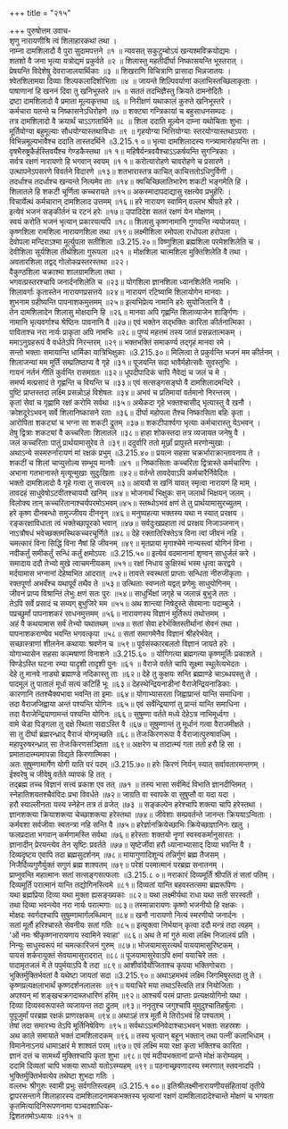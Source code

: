 +++
title = "२१५"

+++
पुरुषोत्तम उवाच-  
शृणु नारायणीश्रि त्वं शिलाहारकथां तथा ।  
नाम्ना दामशिलादौ वै पुरा सुदामपत्तने ॥१ ॥
न्यवसत् सकुटुम्बोऽयं खन्यश्मविक्रयोद्यमः ।  
शतशो वै जना भृत्या यत्रोद्यमं प्रकुर्वते ॥२ ॥
शिलास्तु महतीर्दीर्घा निष्कासयन्ति भूस्तरात् ।  
प्रेषयन्ति विदेशेषु देवराजालयार्थिकाः ॥३ ॥
शिखराणि विचित्राणि प्रासादा भिन्नजातयः ।  
श्वेतशिलामया दिव्याः शिल्पकलादिशोभिताः ॥४ ॥
जायन्ते शिल्पिवर्याणां कलाभिस्तच्छिलाकृताः ।  
पाषाणानां हि खननं दिवा तु खनिभूस्तरे ॥५ ॥
सततं तदभिज्ञैस्तु क्रियते दामनोदितैः ।  
द्रष्टा दामशिलादो वै प्रमाता मूल्यकृत्तथा ॥६ ॥
निरीक्षणं यथाकालं कुरुते खनिभूस्तरे ।  
कर्मचारा यतन्ते च निष्कासनेऽधिरोहणे ॥७ ॥
शक्ट्या गन्त्रिकायां च बहुसाधनसम्पदः ।  
तत्र दामशिलादो वै क्रयार्थं चाऽऽगतार्थिने ॥८ ॥
शिला ददाति मूल्येन दाम्ना यथोचिताः शुभाः ।  
मूर्तियोग्या बहुमूल्याः सौधयोग्यास्तथाविधाः ॥९ ॥
गृहयोग्या भित्तियोग्याः स्तरयोग्यास्तथाऽपराः ।  
विभिन्नमूल्यभावैश्च ददाति तास्तदर्थिने ॥3.215.१ ०॥
भृत्या दामशिलादस्य गन्त्र्यामारोहयन्ति ताः ।  
वृषभैरुष्ट्रकैर्हस्तिवर्यैश्च गेण्डकैस्तथा ॥१ १॥
महिषैर्यन्त्रवयैश्चाऽऽकर्षयन्ति सुगन्त्रिकाः ।  
सर्वत्र रक्षणं नारायणो हि भगवान् स्वयम् ॥१ १॥
करोत्यारोहणे चावरोहणे च प्रसारणे ।  
उत्थापनेऽपसरणे विवर्तने विदारणे ॥१३॥
शतभारास्तत्र काचित् काचित्ततोऽधिगुर्विणी ।  
तदर्धाश्च तदर्धाश्च खन्यन्ते नित्यमेव ताः ॥१४॥
क्वचिच्छिलातिभारेण शकटी भङ्गमेति हि ।  
शिलातले हि शकटी चूर्णिता कच्चरायते ॥१५॥
अकस्मादापदाद्यासु रक्षत्येव प्रभुर्हरिः ।  
विचार्येत्थं कर्मचारान् दामशिलाद उत्तमम् ॥१६॥
हरे नारायण स्वामिन् वल्लभ श्रीपते हरे ।  
इत्येवं भजनं सङ्कीर्तनं च रटनं हरेः ॥१७॥
उपादिदेश सततं रक्षणं येन मोक्षणम् ।  
स्वयं करोति भजनं भृत्यान् प्रकारयत्यपि ॥१८॥
शिलासु कृष्णनामानि गुणवन्ति न्ययोजयत् ।  
कृष्णशिला रामशिला नारायणशिला तथा ॥१९॥
लक्ष्मीशिला रमोपला राधोपला हरोपला ।  
देवोपला मन्दिराऽश्मा मूर्त्युपला सतीशिला ॥3.215.२०॥
विष्णुशिला ब्रह्मशिला परमेशशिलेति च ।  
देवीशिला सूर्यशिला तीर्थशिला गुरूपला ॥२१ ॥
मोक्षशिला चात्मशिला मुक्तिशिलेति वै तथा ।  
अवतारशिला तद्वद् गोलोकप्रस्तरस्तथा ॥२२।  
वैकुण्ठशिला चक्राश्मा शालग्रामशिला तथा ।  
भगवत्प्रस्तरश्चापि जनार्दनशिलेति च ॥२३॥
योगशिला ज्ञानशिला ध्यानशिलेति नामभिः ।  
शिलावर्गाः कृतास्तेन नारायणप्रसत्तये ॥२४॥
नारायणं रटिष्यामि शिलायोगेन मानवाः ।  
शुभनाम ग्रहीष्यन्ति पापनाशकमुत्तमम् ॥२५॥
इत्यभिप्रेत्य नामानि हरेः सुयोजितानि वै ।  
तेन दामशिलादेन शिलासु मोक्षदानि हि ॥२६॥
मानवा अपि गृह्णन्ति शिलाव्याजेन शार्ङ्गिणः ।  
नामानि भृत्यवर्गाश्च श्रेष्ठिनः पावनानि वै ॥२७॥
एवं भक्तेन सद्भक्तिः कारिता कीर्तनात्मिका ।  
पाविताश्च नरा नार्यः प्राकृता अपि नामभिः ॥२८॥
पुण्यं महत्तमं तस्य जातं प्रसन्नतात्मकम् ।  
ममाऽनुग्रहरूपं वै वर्धतेऽपि निरन्तरम् ॥२९॥
भक्तभक्तिं समाकर्ण्य तद्गृहं मानवा रमे ।  
सन्तो भक्ताः समायान्ति धार्मिका यात्रिभिक्षुकाः ॥3.215.३०॥
मिलित्वा ते प्रकुर्वन्ति भजनं मम कीर्तनम् ।  
शिलाजन्यां मम मूर्तिं सम्प्रतिष्ठाप्य वै गृहे ॥३१॥
पूजयन्ति सदा भावैर्महोत्सवैः सुवस्तुभिः ।  
गायनं नर्तनं गीतिं कुर्वन्ति रासमग्रतः ॥३२॥
धूपदीपादिकं चापि नैवेद्यं च जलं च मे ।  
समर्प्य मत्प्रसादं ते गृह्णन्ति च वियन्ति च ॥३३॥
एवं सत्सङ्गसङ्घो वै दामशिलादमन्दिरे ।  
पुष्टिं प्राप्तस्तदा लक्ष्मि प्रसन्नोऽहं विशेषतः ॥३४॥
अभवं च प्रतिमायां वर्तमानो निरन्तरम् ।  
कृतां सेवां च गृह्णामि रक्षां करोमि सर्वथा ॥३५॥
अथैकदा गृहे भक्तश्चासीद् भृत्यास्तु वै खनौ ।  
क्रोशदूरेऽभवन् सर्वे शिलानिष्कासने रताः ॥३६॥
दीर्घा महोपला तैश्च निष्कासिता बहिः कृता ।  
आरोपिता शकट्यां च भग्ना सा शकटी द्रुतम् ॥३७॥
शकटीपार्श्वगा भृत्याः कर्मचारास्तु येऽभवन् ।  
तेषु द्वित्राः शकट्यां वै कच्चरिताः शिलातले ॥३८॥
हाहा शोकस्तदा तत्र व्यजायत जनेषु वै ।  
जलं कच्चरिताः पातुं प्रार्थयामासुरेव ते ॥३९॥
ददुर्वारि ततो मूर्छां प्रापुस्ते मरणोन्मुखाः ।  
अथाऽन्ये सस्मरुर्नारायणं मां रक्षकं प्रभुम् ॥3.215.४०॥
प्रयत्न सहसा चक्रर्भाराक्रान्तावनाय ते ।  
शकटीं च शिलां चाप्युत्तोल्य सम्भूय मानवैः ॥४१ ॥
निष्कासिताः कच्चरिता द्वित्रास्ते कर्मचारिणः ।  
अभाना गतभानास्ते मृत्यून्मुखाः सुदुःखिताः ॥४२॥
वर्तन्ते तावदेवाऽपि कर्मचारैर्निवेदितः ।  
भक्तो दामशिलादो वै गृहे गत्वा तु सत्वरम् ॥३॥
आययौ स खनिं यावत् स्मृत्वा नारायणं हि माम् ।  
तावदहं साधुवेषोऽटवीतश्चाययौ खनिम् ॥४४॥
भोजनार्थं भिक्षुकः सन् जलार्थं भिक्षयन् जलम् ।  
विलोक्य तान् कच्चरितानाश्चर्यपरमोऽभवम्॥४५॥
स्तब्धोऽभवं क्षणं ते तु प्रार्थयामासुरच्युतम् ।  
हरे कृष्ण दीनबन्धो समुज्जीवय दीननॄन् ॥४६॥
मनुष्यहत्या भक्तस्य यथा न स्यात् प्ररक्षय ।  
रङ्करक्षाविधाता त्वं भक्तेच्छापूरको भवान् ॥४७॥
सर्वदुःखप्रहाता त्वं प्ररक्षय निजाञ्जनान्।  
नाऽत्रौषधं भवेच्छक्तमस्थिकच्चरचूर्णिते ॥४८॥
देहे रक्तातिरिक्तेऽत्र विना त्वां जीवनं नहि ।  
चमत्कारं विना सिद्धिं विना नैषां हि जीवनम् ॥४९॥
मृतप्राया मृगाश्चेमे नान्यस्त्वां योगिनं विना ।  
नवीकर्तुं समीकर्तुं सन्धिं कर्तुं क्षमोऽपरः ॥3.215.५०॥
इत्येवं वदमानानां शृण्वन् साधुर्जलं करे ।  
समादाय ददौ तेभ्यो मुखे त्वाचमनीयकम् ॥५१॥
रक्षां निधाय कुक्षिस्थं भस्म धृत्वा करद्वये ।  
मर्दयामास भग्नानां देहेष्वभित आदरात् ॥५२॥
तावत्ते स्वस्थतां प्राप्ताः सन्धिता नीरुजीकृताः ।  
रक्तपूर्णा अभवँश्च यथापूर्वं तथैव ते ॥५३॥
उत्थिताः स्वप्नतो यद्वत् प्रणेमुः साधुयोगिनम् ।  
जीवनं प्राप्य विश्रान्तिं लेभुः क्षणं सतः पुरः ॥५४॥
साधुर्भिक्षां जगृहे च जलान्नं बुभुजे ततः ।  
तेऽपि सर्वे प्रसादं च सम्यग् बुभुजिरे मम ॥५५॥
अथ शान्त्या निषेदुस्ते सेवमानाः पदाम्बुजे ।  
पप्रच्छुर्मां पापनाशकरं साधनमुत्तमम् ॥५६॥
नारायणस्य विज्ञानं मूर्तिरूपं तथोत्तमम् ।  
अहं वै कथयामास सर्वं तेभ्यो यथातथम् ॥५७॥
सतां सेवा हरेर्भक्तिस्तीर्थानां सेवनं तथा ।  
पापनाशकराण्येव भवन्ति भगवत्कृपा ॥५८॥
सतां समागमेनैव विज्ञानं श्रीहरेर्भवेत् ।  
सच्छास्त्राणां शीलनेन कथायाः श्रवणेन च ॥५९॥
पूर्वसंस्कारबलतो विज्ञानं जायते हरेः ।  
योगाभ्यासेन सहसा कल्मषाणां विनाशने ॥3.215.६० ॥
योगिगत्या ब्रह्मगत्या कृष्णमूर्तिः प्रकाशते ।  
पिण्डेऽस्ति घटना रम्या यादृशी तादृशी पुनः ॥६१ ॥
वैराजे वर्तते चापि सूक्ष्मा स्थूलेत्यभेदतः ।  
देहे तु मानवे नाड्यो ब्रह्माण्डे नदिकास्तु ताः ॥६२॥
देहे तु कुक्षयः सन्ति ब्रह्माण्डे चाऽब्धयस्तु ते ।  
पादमूलं तु पातालं मूर्धा सत्यं कटिर्हि भूः ॥६३॥
देहस्थेन्द्रियनाडीनां वैराजेन्द्रियनाडिकाः ।  
कारणानि ततश्चैक्यभावा भवन्ति ता इमाः ॥६४॥
योगाभ्यासरता जिह्वाप्रान्तं यान्ति समाधिना ।  
तदा वैराजजिह्वाया अन्तं पश्यन्ति योगिनः ॥६५॥
एवं सर्वेन्द्रियाणां तु प्रान्तं यान्ति समाधिना ।  
तदा वैराजेन्द्रियाणामन्तं पश्यन्ति योगिनः ॥६६॥
सुषुम्णा वर्तते मध्ये देहेऽत्र नाभिमूर्ध्वगा ।  
वामे चेडा पिङ्गला तु दक्षे स्थिता सदाऽस्ति वै ॥६७॥
सुषुम्णान्तं तु मूर्धानं गत्वा वैराजमीक्षते ।  
सा तु दीर्घा ब्रह्मरन्ध्राद् वैराजं योगमृच्छति ॥६८॥
तेजःकिरणरूपा वै वैराजात्पुरुषावधिम् ।  
महापुरुषरन्ध्रात् सा तेजःकिरणसञ्ज्ञिता ॥६९॥
अक्षरेण च तादात्म्यं गता ततो हरौ हि सा ।  
प्रमातादात्म्यमापन्ना विद्यते किरणात्मिका ।  
अतः सुषुम्णामार्गेण योगी याति परं पदम् ॥3.215.७०॥
हरेः किरणं निर्यन् स्यात् सर्वावतारमन्तगम् ।  
ईश्वरेषु च जीवेषु वर्तते व्यापकं हि तत् ।  
तद्ब्रह्म तच्च विज्ञानं सत्त्वं प्रकाश एव तत् ॥७१ ॥
तस्य भासा सर्वमिदं विभाति ज्ञानदीप्तिमत् ।  
स्नेहातिशयतश्चैवंविदः प्रभा विवर्धते ॥७२॥
जाग्रति वा स्वापके वा सुषुप्तौ वा यदा यदा ।  
हरौ स्याल्लीनता यस्य स्नेहेन तत्र तं व्रजेत् ॥७३ ॥
सङ्कल्पेन हरेश्चापि शक्त्या चापि हरेस्तथा ।  
ज्ञानशक्त्या क्रियाशक्त्या चेच्छाशक्त्या हरेस्तथा ॥७४॥
जीवेशाः सम्प्रवर्तन्ते जानन्तः क्रिययाऽन्विताः ।  
कर्मवशा सर्वजीवाः स्वतन्त्रा नहि सन्ति वै ॥७५॥
हरेर्ज्ञानक्रियेच्छाभिः क्रियेच्छाज्ञानिनः खलु ।  
फलप्रदाता भगवान् कर्मणामस्ति सर्वथा ॥७६॥
हरेस्ताः शक्तयो नॄणां स्वस्वकर्मानुसारतः ।  
ज्ञानादीन् प्रेरयन्त्येव तेन सृष्टिः प्रवर्तते ॥७७॥
सृष्टेर्जीवा हरौ ध्यानाभ्यासाद् दिव्या भवन्ति वै ।  
दिव्यदृष्टय एवापि तदा ब्रह्मसुदर्शनम् ॥७८॥
मायागुणादिशून्यं तन्निर्गुणं ब्रह्म तैजसम् ।  
निजैर्दिव्यगुणैर्युक्तं सगुणं ब्रह्म शाश्वतम् ॥७९॥
परेशं परमात्मानं परब्रह्म सनातनम् ।  
प्राप्नुवन्ति महात्मानः सतां सत्सङ्गसत्फलाः ॥3.215.८ ०॥
नराकारं दिव्यमूर्तिं श्रीपतिं तं सतां पतिम् ।  
दिव्यमूर्तिं परात्मानं यान्ति तद्योगिनस्त्विमे ॥८१॥
दिव्यतां यान्ति बहवस्तत्समा ब्रह्मरूपिणः ।  
यथा ब्रह्मप्रिया दिव्या यथा मुक्ता ह्यसङ्ख्यकाः ॥८२॥
यथा लक्ष्मीर्यथा राधा यथा सती सरस्वती ।  
तथा दिव्या भवन्त्येव नरा नार्यः परात्मगाः ॥८३॥
तस्मान्नारायणः कृष्णो भजनीयो हि रक्षकः ।  
मोक्षदः स्वर्गदश्चापि सुषुम्णामार्गलब्धिमान् ॥८४॥
खनौ नारायणो नित्यं स्मरणीयो जनार्दनः ।  
सतां मूर्तौ हरिश्चास्ते सेवनीयः सतां गतिः ॥८५॥
इत्युक्त्वा निर्भयान् कृत्वा ददौ मन्त्रं तदा त्वहम् ।  
'ओं नमः श्रीकृष्णनारायणाय स्वामिने स्वाहा' ॥८६॥
अथ ते मां गुरुं मत्वा लक्ष्मि निजालयं प्रति ।  
निन्युः साधुस्वरूपं मां चमत्कारिजनं गुरुम् ॥८७॥
भोजयामासुरत्यर्थं पाययामासुरिष्टकम् ।  
पायसं शर्करायुक्तं सेवयामासुरादरात् ॥८८॥
पूजयामासुरेवाऽपि क्षमां ययाचिरे ततः ।  
पादामृतजलं मे ते पपुर्मयाऽपि वै तदा ॥८९॥
आशीर्वादैर्योजिताश्च कृपया भक्तिगोचराः ।  
भुक्तिर्मुक्तिर्भवतां वै यथेष्टा जायतां सदा ॥3.215.९०॥
अथाऽहमभवं लक्ष्मि जिगमिषुस्तदा तु ते ।  
कृष्णप्रत्यक्षलाभार्थं कृष्णदर्शनलालसः ॥९१॥
ययाचिरे मया तथाऽस्त्विति तत्र नियोजिताः ।  
अपश्यन् मां शङ्खचक्रगदाब्जधारिणं हरिम् ॥९२॥
आश्चर्यं परमं प्राप्ताः प्रत्यक्षयोगिनो यथा ।  
दिव्या दिव्यस्वरूपास्ते व्यजायन्त तदा द्रुतम् ॥९३॥
ननृतुश्च जगुश्चापि मुमुदुश्चातिहर्षुलाः ।  
पुपूजुर्मां परब्रह्म रक्षकं प्राणरक्षकम् ॥९४॥
अथाऽहं तत्र मूर्तौ मे तिरोऽभवं हि पश्यताम् ।  
तेषां तदा समारभ्य तेऽपि मूर्तिनिषेविणः ॥९५॥
सर्वथाऽऽत्मनिवेदाश्चाऽभवन् भक्ताः सहस्रशः ।  
अथ काले समायाते भक्तं दामशिलादकम् ॥९६॥
तस्य भृत्यान् बहून् भक्तान् तथा पत्नीं कलाभिधाम् ।  
विमानेनाऽनयं धामाऽक्षरं मे शाश्वतं परम् ॥९७॥
एवं लक्ष्मि मया रक्षा कृता भक्तिश्च कारिता ।  
ज्ञानं दत्तं च सामर्थ्यं मुक्तिश्चापि कृता शुभा ॥९८॥
एवं मदीयभक्तानां प्रान्ते मोक्षं करोम्यहम् ।  
ददामि दिव्यतां चापि भक्त्या साध्यो यतोऽस्म्यहम् ॥९९॥
पठनाच्छ्रवणादस्य स्मरणात् स्तवनादपि ।  
भुक्तिर्मुक्तिर्भवत्येव तथेष्टा शुभदा गतिः ।  
वल्लभः श्रीगुरुः स्वामी प्रभुः सर्वगतिस्त्वहम् ॥3.215.१ ००॥
इतिश्रीलक्ष्मीनारायणीयसंहितायां तृतीये द्वापरसन्ताने शिलाहारस्य दामशिलादनामकभक्तस्य भृत्यानां रक्षणं दामशिलादादेश्चान्ते मोक्षणं च भगवता कृतमित्यादिनिरूपणनामा पञ्चदशाधिक-  
द्विशततमोऽध्यायः ॥२१५ ॥
    
